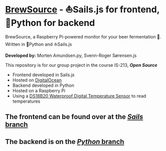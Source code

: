 # [BrewSource](http://brewsource.no) - :sailboat:Sails.js for frontend, :snake:Python for backend

BrewSource, a Raspberry Pi-powered monitor for your beer fermentation :beers:. Written in :snake:Python and :sailboat:Sails.js

**Developed by:** Morten Amundsen.py, Svenn-Roger Sørensen.js

This repository is for our group project in the course IS-213, **_Open Source_**

- Frontend developed in Sails.js
- Hosted on [DigitalOcean](https://www.digitalocean.com)
- Backend developed in Python
- Hosted on a Raspberry Pi
- Using a [DS18B20 Waterproof Digital Temperature Sensor](https://www.adafruit.com/product/381) to read temperatures

## The frontend can be found over at the [_Sails_ branch](https://github.com/mortea15/BrewSource/tree/sails)
## The backend is on the [_Python_ branch](https://github.com/mortea15/BrewSource/tree/python)
